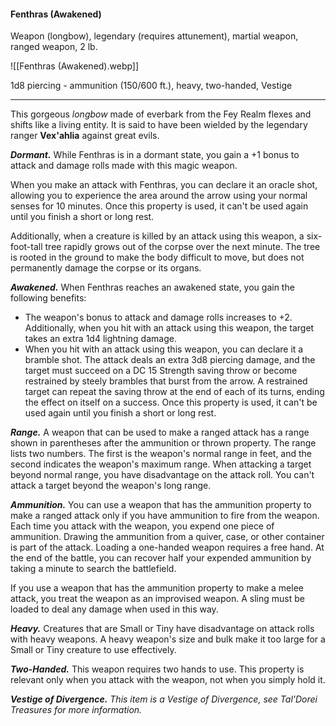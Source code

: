 #### Fenthras (Awakened)

Weapon (longbow), legendary (requires attunement), martial weapon, ranged weapon, 2 lb.

![[Fenthras (Awakened).webp]]

1d8 piercing  - ammunition (150/600 ft.), heavy, two-handed, Vestige

---

This gorgeous *longbow* made of everbark from the Fey Realm flexes and shifts like a living entity. It is said to have been wielded by the legendary ranger **Vex'ahlia** against great evils.

***Dormant.*** While Fenthras is in a dormant state, you gain a +1 bonus to attack and damage rolls made with this magic weapon.

When you make an attack with Fenthras, you can declare it an oracle shot, allowing you to experience the area around the arrow using your normal senses for 10 minutes. Once this property is used, it can't be used again until you finish a short or long rest.

Additionally, when a creature is killed by an attack using this weapon, a six-foot-tall tree rapidly grows out of the corpse over the next minute. The tree is rooted in the ground to make the body difficult to move, but does not permanently damage the corpse or its organs.

***Awakened.*** When Fenthras reaches an awakened state, you gain the following benefits:

- The weapon's bonus to attack and damage rolls increases to +2. Additionally, when you hit with an attack using this weapon, the target takes an extra 1d4 lightning damage.
- When you hit with an attack using this weapon, you can declare it a bramble shot. The attack deals an extra 3d8 piercing damage, and the target must succeed on a DC 15 Strength saving throw or become restrained by steely brambles that burst from the arrow. A restrained target can repeat the saving throw at the end of each of its turns, ending the effect on itself on a success. Once this property is used, it can't be used again until you finish a short or long rest.

***Range.*** A weapon that can be used to make a ranged attack has a range shown in parentheses after the ammunition or thrown property. The range lists two numbers. The first is the weapon's normal range in feet, and the second indicates the weapon's maximum range. When attacking a target beyond normal range, you have disadvantage on the attack roll. You can't attack a target beyond the weapon's long range.

***Ammunition.*** You can use a weapon that has the ammunition property to make a ranged attack only if you have ammunition to fire from the weapon. Each time you attack with the weapon, you expend one piece of ammunition. Drawing the ammunition from a quiver, case, or other container is part of the attack. Loading a one-handed weapon requires a free hand. At the end of the battle, you can recover half your expended ammunition by taking a minute to search the battlefield.

If you use a weapon that has the ammunition property to make a melee attack, you treat the weapon as an improvised weapon. A sling must be loaded to deal any damage when used in this way.

***Heavy.*** Creatures that are Small or Tiny have disadvantage on attack rolls with heavy weapons. A heavy weapon's size and bulk make it too large for a Small or Tiny creature to use effectively.

***Two-Handed.*** This weapon requires two hands to use. This property is relevant only when you attack with the weapon, not when you simply hold it.

***Vestige of Divergence.*** *This item is a Vestige of Divergence, see *Tal'Dorei Treasures* for more information.*